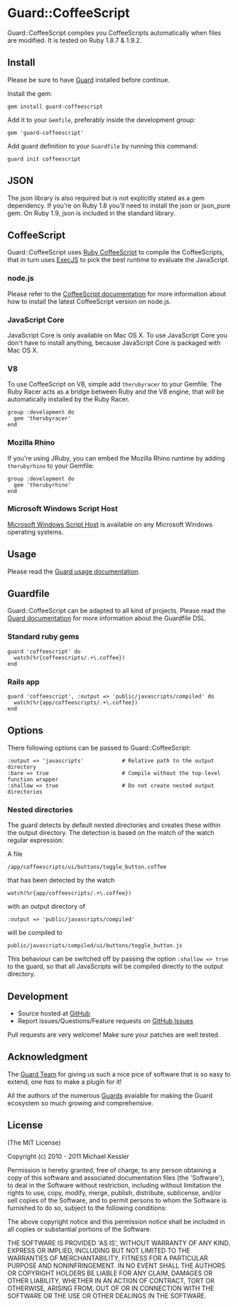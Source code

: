 # Guard::CoffeeScript

Guard::CoffeeScript compiles you CoffeeScripts automatically when files are modified. It is tested on Ruby 1.8.7 & 1.9.2.

## Install

Please be sure to have [Guard](http://github.com/guard/guard) installed before continue.

Install the gem:

    gem install guard-coffeescript

Add it to your `Gemfile`, preferably inside the development group:

    gem 'guard-coffeescript'

Add guard definition to your `Guardfile` by running this command:

    guard init coffeescript

## JSON

The json library is also required but is not explicitly stated as a gem dependency. If you're on Ruby 1.8 you'll need
to install the json or json_pure gem. On Ruby 1.9, json is included in the standard library.

## CoffeeScript

Guard::CoffeeScript uses [Ruby CoffeeScript](http://github.com/josh/ruby-coffee-script/) to compile the CoffeeScripts,
that in turn uses [ExecJS](https://github.com/sstephenson/execjs) to pick the best runtime to evaluate the JavaScript.

### node.js

Please refer to the [CoffeeScript documentation](http://jashkenas.github.com/coffee-script/) for more information about
how to install the latest CoffeeScript version on node.js.

### JavaScript Core

JavaScript Core is only available on Mac OS X. To use JavaScript Core you don't have to install anything, because
JavaScript Core is packaged with Mac OS X.

### V8

To use CoffeeScript on V8, simple add `therubyracer` to your Gemfile. The Ruby Racer acts as a bridge between Ruby
and the V8 engine, that will be automatically installed by the Ruby Racer.

    group :development do
      gem 'therubyracer'
    end

### Mozilla Rhino

If you're using JRuby, you can embed the Mozilla Rhino runtime by adding `therubyrhino` to your Gemfile:

    group :development do
      gem 'therubyrhino'
    end

### Microsoft Windows Script Host

[Microsoft Windows Script Host](http://msdn.microsoft.com/en-us/library/9bbdkx3k.aspx) is available on any Microsoft
Windows operating systems.

## Usage

Please read the [Guard usage documentation](http://github.com/guard/guard#readme).

## Guardfile

Guard::CoffeeScript can be adapted to all kind of projects. Please read the
[Guard documentation](http://github.com/guard/guard#readme) for more information about the Guardfile DSL.

### Standard ruby gems

    guard 'coffeescript' do
      watch(%r{coffeescripts/.+\.coffee})
    end

### Rails app

    guard 'coffeescript', :output => 'public/javascripts/compiled' do
      watch(%r{app/coffeescripts/.+\.coffee})
    end

## Options

There following options can be passed to Guard::CoffeeScript:

    :output => 'javascripts'            # Relative path to the output directory
    :bare => true                       # Compile without the top-level function wrapper
    :shallow => true                    # Do not create nested output directories

### Nested directories

The guard detects by default nested directories and creates these within the output directory. The detection is based on
the match of the watch regular expression:

A file

    /app/coffeescripts/ui/buttons/toggle_button.coffee

that has been detected by the watch

    watch(%r{app/coffeescripts/.+\.coffee})

with an output directory of

    :output => 'public/javascripts/compiled'

will be compiled to

    public/javascripts/compiled/ui/buttons/toggle_button.js

This behaviour can be switched off by passing the option `:shallow => true` to the guard, so that all JavaScripts will
be compiled directly to the output directory.

## Development

- Source hosted at [GitHub](http://github.com/netzpirat/guard-coffeescript)
- Report issues/Questions/Feature requests on [GitHub Issues](http://github.com/netzpirat/guard-coffeescript/issues)

Pull requests are very welcome! Make sure your patches are well tested.

## Acknowledgment

The [Guard Team](https://github.com/guard/guard/contributors) for giving us such a nice pice of software
that is so easy to extend, one *has* to make a plugin for it!

All the authors of the numerous [Guards](http://github.com/guard) avaiable for making the Guard ecosystem
so much growing and comprehensive.

## License

(The MIT License)

Copyright (c) 2010 - 2011 Michael Kessler

Permission is hereby granted, free of charge, to any person obtaining
a copy of this software and associated documentation files (the
'Software'), to deal in the Software without restriction, including
without limitation the rights to use, copy, modify, merge, publish,
distribute, sublicense, and/or sell copies of the Software, and to
permit persons to whom the Software is furnished to do so, subject to
the following conditions:

The above copyright notice and this permission notice shall be
included in all copies or substantial portions of the Software.

THE SOFTWARE IS PROVIDED 'AS IS', WITHOUT WARRANTY OF ANY KIND,
EXPRESS OR IMPLIED, INCLUDING BUT NOT LIMITED TO THE WARRANTIES OF
MERCHANTABILITY, FITNESS FOR A PARTICULAR PURPOSE AND NONINFRINGEMENT.
IN NO EVENT SHALL THE AUTHORS OR COPYRIGHT HOLDERS BE LIABLE FOR ANY
CLAIM, DAMAGES OR OTHER LIABILITY, WHETHER IN AN ACTION OF CONTRACT,
TORT OR OTHERWISE, ARISING FROM, OUT OF OR IN CONNECTION WITH THE
SOFTWARE OR THE USE OR OTHER DEALINGS IN THE SOFTWARE.


